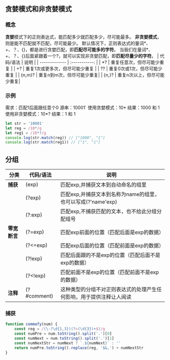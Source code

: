 ##   贪婪模式和非贪婪模式
### 概念
**贪婪**模式下的正则表达式，能匹配多少就匹配多少，尽可能最多。
**非贪婪模式**，则是能不匹配就不匹配，尽可能最少。
默认情况下，正则表达式的量词*、+、？、{}，都是进行贪婪匹配，即**匹配尽可能多的字符**。
当我们在量词*、+、？、{}后面紧跟着一个?，就可以实现非贪婪匹配，即**匹配尽量少的字符**。
| 代码/语法   | 说明    |
| ------------- | :-----------: |
| *?        | 重复任意次，但尽可能少重复   |
| +?        | 重复1次或更多次，但尽可能少重复     |
| ??       | 重复0次或1次，但尽可能少重复      |
| {n,m}? | 重复n到m次，但尽可能少重复|
| {n,}? | 重复n次以上，但尽可能少重复|


### 示例
需求：匹配1后面跟任意个0
源串：10001`
使用贪婪模式：10*              结果：1000 和 1
使用非贪婪模式：10*?         结果：1 和 1

```js
let str = '10001'
let reg = /10*/g
let reg1 = /10*?/g
console.log(str.match(reg)) // ["1000", "1"]
console.log(str.match(reg1)) // ["1", "1"]
```
## 分组

| **分类**     | **代码/语法** | **说明**                                                     |
| ------------ | ------------- | ------------------------------------------------------------ |
| **捕获**     | (exp)         | 匹配exp,并捕获文本到自动命名的组里                           |
|              | (?<name>exp)  | 匹配exp,并捕获文本到名称为name的组里，也可以写成(?'name'exp) |
|              | (?:exp)       | 匹配exp,不捕获匹配的文本，也不给此分组分配组号               |
| **零宽断言** | (?=exp)       | 匹配exp前面的位置（匹配后面是exp的数据）                     |
|              | (?<=exp)      | 匹配exp后面的位置（匹配前面是exp的数据）                     |
|              | (?!exp)       | 匹配后面跟的不是exp的位置（匹配后面不是exp的数据）           |
|              | (?<!exp)      | 匹配前面不是exp的位置（匹配前面不是exp的数据）               |
| **注释**     | (?#comment)   | 这种类型的分组不对正则表达式的处理产生任何影响，用于提供注释让人阅读 |

### 捕获


```js
function commafy(num) {
    const reg = /(\-?\d{1,3})(?=(\d{3})+$)/g
    const numPre = num.toString().split('.')[0]
    const numNext = num.toString().split('.')[1]
    const numNextStr = numNext ? `.${numNext}` : ''
    return numPre.toString().replace(reg, '$&,') + numNextStr
}
```

